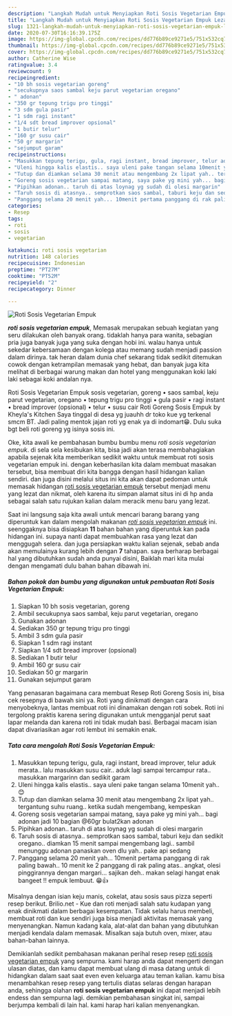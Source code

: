 ```yaml
---
description: "Langkah Mudah untuk Menyiapkan Roti Sosis Vegetarian Empuk Lezat"
title: "Langkah Mudah untuk Menyiapkan Roti Sosis Vegetarian Empuk Lezat"
slug: 1321-langkah-mudah-untuk-menyiapkan-roti-sosis-vegetarian-empuk-lezat
date: 2020-07-30T16:16:39.175Z
image: https://img-global.cpcdn.com/recipes/dd776b89ce9271e5/751x532cq70/roti-sosis-vegetarian-empuk-foto-resep-utama.jpg
thumbnail: https://img-global.cpcdn.com/recipes/dd776b89ce9271e5/751x532cq70/roti-sosis-vegetarian-empuk-foto-resep-utama.jpg
cover: https://img-global.cpcdn.com/recipes/dd776b89ce9271e5/751x532cq70/roti-sosis-vegetarian-empuk-foto-resep-utama.jpg
author: Catherine Wise
ratingvalue: 3.4
reviewcount: 9
recipeingredient:
- "10 bh sosis vegetarian goreng"
- "secukupnya saos sambal keju parut vegetarian oregano"
- " adonan"
- "350 gr tepung trigu pro tinggi"
- "3 sdm gula pasir"
- "1 sdm ragi instant"
- "1/4 sdt bread improver opsional"
- "1 butir telur"
- "160 gr susu cair"
- "50 gr margarin"
- "sejumput garam"
recipeinstructions:
- "Masukkan tepung terigu, gula, ragi instant, bread improver, telur aduk merata.. lalu masukkan susu cair.. aduk lagi sampai tercampur rata.. masukkan margarinn dan sedikit garam"
- "Uleni hingga kalis elastis.. saya uleni pake tangan selama 10menit yah.. 😊"
- "Tutup dan diamkan selama 30 menit atau mengembang 2x lipat yah.. tergantung suhu ruang.. ketika sudah mengembang, kempeskan"
- "Goreng sosis vegetarian sampai matang, saya pake yg mini yah... bagi adonan jadi 10 bagian @60gr bulat2kan adonan"
- "Pipihkan adonan.. taruh di atas loynag yg sudah di olesi margarin"
- "Taruh sosis di atasnya.. semprotkan saos sambal, taburi keju dan sedikit oregano.. diamkan 15 menit sampai mengembang lagi.. sambil menunggu adonan panaskan oven dlu yah.. pake api sedang"
- "Panggang selama 20 menit yah... 10menit pertama panggang di rak paling bawah.. 10 menit ke 2 panggang di rak paling atas.. angkat, olesi pinggirannya dengan margari... sajikan deh.. makan selagi hangat enak bangeet !! empuk lembuut. 😁👍"
categories:
- Resep
tags:
- roti
- sosis
- vegetarian

katakunci: roti sosis vegetarian 
nutrition: 148 calories
recipecuisine: Indonesian
preptime: "PT27M"
cooktime: "PT52M"
recipeyield: "2"
recipecategory: Dinner

---
```



![Roti Sosis Vegetarian Empuk](https://img-global.cpcdn.com/recipes/dd776b89ce9271e5/751x532cq70/roti-sosis-vegetarian-empuk-foto-resep-utama.jpg)

<b><i>roti sosis vegetarian empuk</i></b>, Memasak merupakan sebuah kegiatan yang seru dilakukan oleh banyak orang. tidaklah hanya para wanita, sebagian pria juga banyak juga yang suka dengan hobi ini. walau hanya untuk sekedar kebersamaan dengan kolega atau memang sudah menjadi passion dalam dirinya. tak heran dalam dunia chef sekarang tidak sedikit ditemukan cowok dengan ketrampilan memasak yang hebat, dan banyak juga kita melihat di berbagai warung makan dan hotel yang menggunakan koki laki laki sebagai koki andalan nya.

Roti Sosis Vegetarian Empuk sosis vegetarian, goreng • saos sambal, keju parut vegetarian, oregano • tepung trigu pro tinggi • gula pasir • ragi instant • bread improver (opsional) • telur • susu cair Roti Goreng Sosis Empuk by Kheyla&#39;s Kitchen Saya tinggal di desa yg juauhh dr toko kue yg terkenal smcm BT. Jadi paling mentok jajan roti yg enak ya di indomart😁. Dulu suka bgt beli roti goreng yg isinya sosis ini.

Oke, kita awali ke pembahasan bumbu bumbu menu <i>roti sosis vegetarian empuk</i>. di sela sela kesibukan kita, bisa jadi akan terasa membahagiakan apabila sejenak kita memberikan sedikit waktu untuk membuat roti sosis vegetarian empuk ini. dengan keberhasilan kita dalam membuat masakan tersebut, bisa membuat diri kita bangga dengan hasil hidangan kalian sendiri. dan juga disini melalui situs ini kita akan dapat pedoman untuk memasak hidangan <u>roti sosis vegetarian empuk</u> tersebut menjadi menu yang lezat dan nikmat, oleh karena itu simpan alamat situs ini di hp anda sebagai salah satu rujukan kalian dalam meracik menu baru yang lezat.


Saat ini langsung saja kita awali untuk mencari barang barang yang diperuntuk kan dalam mengolah makanan <u><i>roti sosis vegetarian empuk</i></u> ini. seenggaknya bisa disiapkan <b>11</b> bahan bahan yang diperuntuk kan pada hidangan ini. supaya nanti dapat membuahkan rasa yang lezat dan menggugah selera. dan juga persiapkan waktu kalian sejenak, sebab anda akan memulainya kurang lebih dengan <b>7</b> tahapan. saya berharap berbagai hal yang dibutuhkan sudah anda punyai disini, Baiklah mari kita mulai dengan mengamati dulu bahan bahan dibawah ini.

<!--inarticleads1-->

##### Bahan pokok dan bumbu yang digunakan untuk pembuatan Roti Sosis Vegetarian Empuk:

1. Siapkan 10 bh sosis vegetarian, goreng
1. Ambil secukupnya saos sambal, keju parut vegetarian, oregano
1. Gunakan  adonan
1. Sediakan 350 gr tepung trigu pro tinggi
1. Ambil 3 sdm gula pasir
1. Siapkan 1 sdm ragi instant
1. Siapkan 1/4 sdt bread improver (opsional)
1. Sediakan 1 butir telur
1. Ambil 160 gr susu cair
1. Sediakan 50 gr margarin
1. Gunakan sejumput garam


Yang penasaran bagaimana cara membuat Resep Roti Goreng Sosis ini, bisa cek resepnya di bawah sini ya. Roti yang dinikmati dengan cara menyobeknya, lantas membuat roti ini dinamakan dengan roti sobek. Roti ini tergolong praktis karena sering digunakan untuk mengganjal perut saat lapar melanda dan karena roti ini tidak mudah basi. Berbagai macam isian dapat divariasikan agar roti lembut ini semakin enak. 

<!--inarticleads2-->

##### Tata cara mengolah Roti Sosis Vegetarian Empuk:

1. Masukkan tepung terigu, gula, ragi instant, bread improver, telur aduk merata.. lalu masukkan susu cair.. aduk lagi sampai tercampur rata.. masukkan margarinn dan sedikit garam
1. Uleni hingga kalis elastis.. saya uleni pake tangan selama 10menit yah.. 😊
1. Tutup dan diamkan selama 30 menit atau mengembang 2x lipat yah.. tergantung suhu ruang.. ketika sudah mengembang, kempeskan
1. Goreng sosis vegetarian sampai matang, saya pake yg mini yah... bagi adonan jadi 10 bagian @60gr bulat2kan adonan
1. Pipihkan adonan.. taruh di atas loynag yg sudah di olesi margarin
1. Taruh sosis di atasnya.. semprotkan saos sambal, taburi keju dan sedikit oregano.. diamkan 15 menit sampai mengembang lagi.. sambil menunggu adonan panaskan oven dlu yah.. pake api sedang
1. Panggang selama 20 menit yah... 10menit pertama panggang di rak paling bawah.. 10 menit ke 2 panggang di rak paling atas.. angkat, olesi pinggirannya dengan margari... sajikan deh.. makan selagi hangat enak bangeet !! empuk lembuut. 😁👍


Misalnya dengan isian keju manis, cokelat, atau sosis saus pizza seperti resep berikut. Brilio.net - Kue dan roti menjadi salah satu kudapan yang enak dinikmati dalam berbagai kesempatan. Tidak selalu harus membeli, membuat roti dan kue sendiri juga bisa menjadi aktivitas memasak yang menyenangkan. Namun kadang kala, alat-alat dan bahan yang dibutuhkan menjadi kendala dalam memasak. Misalkan saja butuh oven, mixer, atau bahan-bahan lainnya. 

Demikianlah sedikit pembahasan makanan perihal resep resep <u>roti sosis vegetarian empuk</u> yang sempurna. kami harap anda dapat mengerti dengan ulasan diatas, dan kamu dapat membuat ulang di masa datang untuk di hidangkan dalam saat saat even even keluarga atau teman kalian. kamu bisa menambahkan resep resep yang tertulis diatas selaras dengan harapan anda, sehingga olahan <b>roti sosis vegetarian empuk</b> ini dapat menjadi lebih endess dan sempurna lagi. demikian pembahasan singkat ini, sampai berjumpa kembali di lain hal. kami harap hari kalian menyenangkan.
